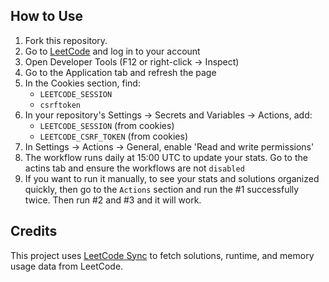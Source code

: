 ## How to Use
1. Fork this repository.
2. Go to [LeetCode](https://leetcode.com) and log in to your account
3. Open Developer Tools (F12 or right-click -> Inspect)
4. Go to the Application tab and refresh the page
5. In the Cookies section, find:
   - `LEETCODE_SESSION`
   - `csrftoken`
6. In your repository's Settings → Secrets and Variables → Actions, add:
   - `LEETCODE_SESSION` (from cookies)
   - `LEETCODE_CSRF_TOKEN` (from cookies)
7. In Settings → Actions → General, enable 'Read and write permissions'
8. The workflow runs daily at 15:00 UTC to update your stats. Go to the actins tab and ensure the workflows are not `disabled`
9. If you want to run it manually, to see your stats and solutions organized quickly, then go to the `Actions` section and run the #1 successfully twice. Then run #2 and #3 and it will work. 

## Credits
This project uses [LeetCode Sync](https://github.com/marketplace/actions/leetcode-sync) to fetch solutions, runtime, and memory usage data from LeetCode.
